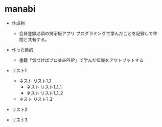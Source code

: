 # manabi

- 作成物
    - 会員登録必須の掲示板アプリ
プログラミングで学んだことを記録して仲間と共有する。

- 作った目的
    - 書籍「気づけばプロ並みPHP」で学んだ知識をアウトプットする

- リスト1
    - ネスト リスト1_1
        - ネスト リスト1_1_1
        - ネスト リスト1_1_2
    - ネスト リスト1_2
- リスト2
- リスト3
